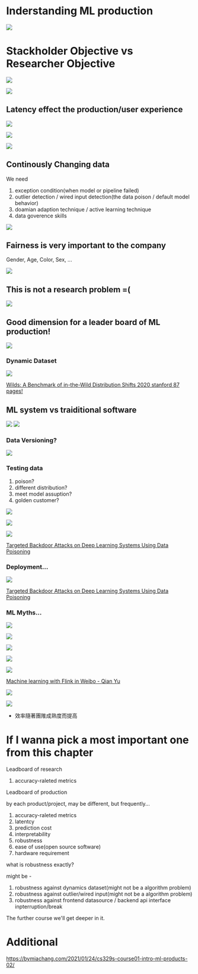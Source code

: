 # Inderstanding ML production

<img src='./asserts/1_1.png'></img>

# Stackholder Objective vs Researcher Objective

<img src='./asserts/1_2.png'></img>

<img src='./asserts/1_3.png'></img>

## Latency effect the production/user experience

<img src='./asserts/1_4.png'></img>

<img src='./asserts/1_5.png'></img>

<img src='./asserts/1_6.png'></img>

## Continously Changing data

We need 

1. exception condition(when model or pipeline failed)
2. outlier detection / wired input detection(the data poison / default model behavior)
3. doamian adaption technique / active learning technique
4. data goverence skills

<img src='./asserts/1_7.png'></img>

## Fairness is very important to the company

Gender, Age, Color, Sex, ...

<img src='./asserts/1_8.png'></img>

## This is not a research problem =(

<img src='./asserts/1_9.png'></img>    

## Good dimension for a leader board of ML production!

<img src='./asserts/1_10.png'></img>

### Dynamic Dataset

<img src='./asserts/1_11.png'></img>

[Wilds: A Benchmark of in-the-Wild Distribution Shifts 2020 stanford 87 pages!](https://arxiv.org/pdf/2012.07421.pdf)

## ML system vs traiditional software

<img src='./asserts/1_12.png'></img>
<img src='./asserts/1_13.png'></img>

### Data Versioning?

<img src='./asserts/1_13.png'></img>

### Testing data

1. poison?
2. different distribution?
3. meet model assuption?
4. golden customer?

<img src='./asserts/1_14.png'></img>

<img src='./asserts/1_15.png'></img>

<img src='./asserts/1_16.png'></img>

[Targeted Backdoor Attacks on Deep Learning Systems Using Data Poisoning](https://arxiv.org/pdf/1712.05526.pdf)

### Deployment...

<img src='./asserts/1_17.png'></img>

[Targeted Backdoor Attacks on Deep Learning Systems Using Data Poisoning](https://arxiv.org/pdf/1712.05526.pdf)

### ML Myths...

<img src='./asserts/1_18.png'></img>

<img src='./asserts/1_19.png'></img>

<img src='./asserts/1_20.png'></img>

<img src='./asserts/1_21.png'></img>

<img src='./asserts/1_22.png'></img>

[Machine learning with Flink in Weibo - Qian Yu](https://www.youtube.com/watch?v=WQ520rWgd9A&ab_channel=FlinkForward)

<img src='./asserts/1_23.png'></img>

<img src='./asserts/1_24.png'></img>

* 效率隨著團陮成熟度而提高

# If I wanna pick a most important one from this chapter

Leadboard of research

1. accuracy-raleted metrics

Leadboard of production

by each product/project, may be different, but frequently...

1. accuracy-raleted metrics
2. latentcy
3. prediction cost
4. interpretability
5. robustness
6. ease of use(open source software)
7. hardware requirement

what is robustness exactly?

might be - 

1. robustness against dynamics dataset(might not be a algorithm problem)
2. robustness against outlier/wired input(might not be a algorithm problem)
3. robustness against frontend datasource / backend api interface inpterruption/break

The further course we'll get deeper in it.

# Additional

https://bymiachang.com/2021/01/24/cs329s-course01-intro-ml-products-02/
